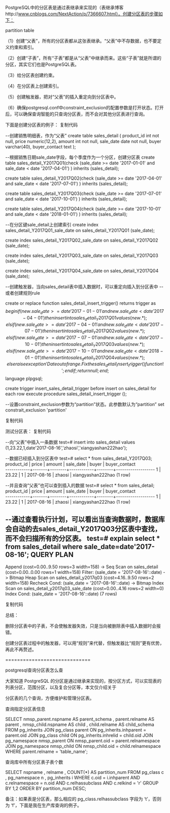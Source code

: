 PostgreSQL中的分区表是通过表继承来实现的（表继承博客http://www.cnblogs.com/NextAction/p/7366607.html）。创建分区表的步骤如下：

partition table

（1）创建“父表”，所有的分区表都从这张表继承。“父表”中不存数据，也不要定义约束和索引。

（2）创建“子表”，所有“子表”都是从“父表”中继承而来。这些“子表”就是所谓的分区，其实它们也是PostgreSQL表。

（3）给分区表创建约束。

（4）在分区表上创建索引。

（5）创建触发器，把对“父表”的插入重定向到分区表中。

（6）确保postgresql.conf中constraint_exclusion的配置参数是打开状态。打开后，可以确保查询智能的只查询分区表，而不会对其他分区表进行查询。

下面是创建分区表的例子：
复制代码

--创建销售明细表，作为“父表”
create table sales_detail (
product_id    int    not null,
price         numeric(12,2),
amount        int    not null,
sale_date     date   not null,
buyer         varchar(40),
buyer_contact text
);

--根据销售日期sale_date字段，每个季度作为一个分区，创建分区表
create table sales_detail_Y2017Q01(check (sale_date >= date '2017-01-01' and sale_date < date '2017-04-01') ) inherits (sales_detail);

create table sales_detail_Y2017Q02(check (sale_date >= date '2017-04-01' and sale_date < date '2017-07-01') ) inherits (sales_detail);

create table sales_detail_Y2017Q03(check (sale_date >= date '2017-07-01' and sale_date < date '2017-10-01') ) inherits (sales_detail);

create table sales_detail_Y2017Q04(check (sale_date >= date '2017-10-01' and sale_date < date '2018-01-01') ) inherits (sales_detail);

--在分区键sale_detail上创建索引
create index sales_detail_Y2017Q01_sale_date on sales_detail_Y2017Q01 (sale_date);

create index sales_detail_Y2017Q02_sale_date on sales_detail_Y2017Q02 (sale_date);

create index sales_detail_Y2017Q03_sale_date on sales_detail_Y2017Q03 (sale_date);

create index sales_detail_Y2017Q04_sale_date on sales_detail_Y2017Q04 (sale_date);

--创建触发器，当向sales_detail表中插入数据时，可以重定向插入到分区表中
--或者创建规则rule

create or replace function sales_detail_insert_trigger()
returns trigger as $$
begin
    if (new.sale_date >= date '2017-01-01' and new.sale_date < date '2017-04-01') then
    insert into sales_detail_Y2017Q01 values (new.*);
    elsif (new.sale_date >= date '2017-04-01' and new.sale_date < date '2017-07-01') then
    insert into sales_detail_Y2017Q02 values (new.*);
    elsif (new.sale_date >= date '2017-07-01' and new.sale_date < date '2017-10-01') then
    insert into sales_detail_Y2017Q03 values (new.*);
    elsif (new.sale_date >= date '2017-10-01' and new.sale_date < date '2018-01-01') then
    insert into sales_detail_Y2017Q04 values (new.*);
    else 
    raise exception 'Date out of range.Fix the sales_detail_insert_trigger () function!';
  end if;
  return null;
end;
$$
language plpgsql;

create trigger insert_sales_detail_trigger 
before insert on sales_detail
for each row execute procedure sales_detail_insert_trigger ();

--设置constraint_exclusion参数为“partition”状态。此参数默认为“partition”
set constrait_exclusion 'partition'

复制代码

测试分区表：
复制代码

--向“父表”中插入一条数据
test=# insert into sales_detail values (1,23.22,1,date'2017-08-16','zhaosi','xiangyashan222hao');

--数据已经插入到分区表中
test=# select * from sales_detail_Y2017Q03;
 product_id | price | amount | sale_date  | buyer  |   buyer_contact   
------------+-------+--------+------------+--------+-------------------
          1 | 23.22 |      1 | 2017-08-16 | zhaosi | xiangyashan222hao
(1 row)

--并且查询“父表”也可以查到插入的数据
test=# select * from sales_detail;
 product_id | price | amount | sale_date  | buyer  |   buyer_contact   
------------+-------+--------+------------+--------+-------------------
          1 | 23.22 |      1 | 2017-08-16 | zhaosi | xiangyashan222hao
(1 row)

--通过查看执行计划，可以看出当查询数据时，数据库会自动的去sales_detail_Y2017Q03分区表中查找，而不会扫描所有的分区表。
test=# explain select * from sales_detail where sale_date=date'2017-08-16';
                                             QUERY PLAN                                             
----------------------------------------------------------------------------------------------------
 Append  (cost=0.00..9.50 rows=3 width=158)
   ->  Seq Scan on sales_detail  (cost=0.00..0.00 rows=1 width=158)
         Filter: (sale_date = '2017-08-16'::date)
   ->  Bitmap Heap Scan on sales_detail_y2017q03  (cost=4.16..9.50 rows=2 width=158)
         Recheck Cond: (sale_date = '2017-08-16'::date)
         ->  Bitmap Index Scan on sales_detail_y2017q03_sale_date  (cost=0.00..4.16 rows=2 width=0)
               Index Cond: (sale_date = '2017-08-16'::date)
(7 rows)

复制代码

总结：

删除分区表中的子表，不会使触发器失效，只是当向被删除表中插入数据时会报错。

创建分区表过程中的触发器，可以用“规则”来代替，但触发器比“规则”更有优势，再此不再赘述。


=============================

postgresql查询分区表怎么查


大家知道 PostgreSQL 的分区是通过继承来实现的，按分区方式，可以实现表的列表分区，范围分区，以及复合分区等，本文仅介绍关于

分区表的几个查询，方便维护和管理分区表。

查询指定分区表信息

SELECT
    nmsp_parent.nspname AS parent_schema ,
    parent.relname AS parent ,
    nmsp_child.nspname AS child ,
    child.relname AS child_schema
FROM
    pg_inherits JOIN pg_class parent
        ON pg_inherits.inhparent = parent.oid JOIN pg_class child
        ON pg_inherits.inhrelid = child.oid JOIN pg_namespace nmsp_parent
        ON nmsp_parent.oid = parent.relnamespace JOIN pg_namespace nmsp_child
        ON nmsp_child.oid = child.relnamespace
WHERE
    parent.relname = 'table_name';

查询库中所有分区表子表个数

SELECT
    nspname ,
    relname ,
    COUNT(*) AS partition_num
FROM
    pg_class c ,
    pg_namespace n ,
    pg_inherits i
WHERE
    c.oid = i.inhparent
    AND c.relnamespace = n.oid
    AND c.relhassubclass
    AND c.relkind = 'r'
GROUP BY 1,2 ORDER BY partition_num DESC;

备注：如果表是分区表，那么相应的 pg_class.relhassubclass 字段为 ‘t’，否则为 ‘f’，下面是我在生产库查询的例子。